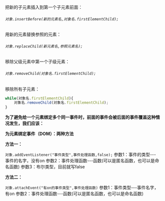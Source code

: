 把新的子元素插入到第一个子元素前面：

###### `对象.insertBefore(新的元素名,对象名.firstElementChild);`



用新的元素替换参照的元素：

###### `对象.replaceChild(新元素名,参照元素名);`



移除父级元素中第一个子级元素：

###### `对象.removeChild(对象名.firstElementChild);`



移除所有子元素：

<!--判断父级元素中存不存在第一个子级元素-->

```javascript
while(对象名.firstElementChild){
	对象名.removeChild(对象名.firstElementChild);
}
```



**为了避免给一个元素绑定多个同一事件时，前面的事件会被后面的事件覆盖这种情况发生，我们应该：**

**为元素绑定事件（DOM）：两种方法**

**方法一：**

`对象.addEventListener("事件类型",事件处理函数,false);`
参数1：事件的类型---事件的名字，没有on
参数2：事件处理函数---函数(可以是匿名函数，也可以是命名函数)
参数3：布尔类型，目前就写false

<!--google和火狐都支持，但是IE8不支持-->

**方法二：**

`对象.attachEvent("有on的事件类型",事件处理函数)`
参数1：事件类型---事件名字，有on
参数2：事件处理函数---函数(可以是匿名函数，也可以是命名函数)

<!--IE8支持，但是google和火狐都不支持-->